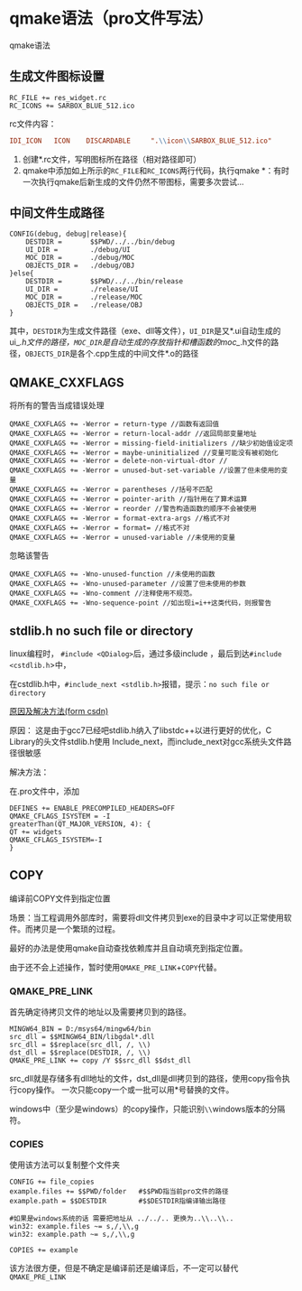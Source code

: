 # qmake语法（pro文件写法）

qmake语法

## 生成文件图标设置

```qmake
RC_FILE += res_widget.rc
RC_ICONS += SARBOX_BLUE_512.ico
```

rc文件内容：

```rc
IDI_ICON   ICON    DISCARDABLE     ".\\icon\\SARBOX_BLUE_512.ico"
```

1. 创建*.rc文件，写明图标所在路径（相对路径即可）
2. qmake中添加如上所示的`RC_FILE`和`RC_ICONS`两行代码，执行qmake
*：有时一次执行qmake后新生成的文件仍然不带图标，需要多次尝试...

## 中间文件生成路径

```qmake
CONFIG(debug, debug|release){
    DESTDIR =       $$PWD/../../bin/debug
    UI_DIR =        ./debug/UI
    MOC_DIR =       ./debug/MOC
    OBJECTS_DIR =   ./debug/OBJ
}else{
    DESTDIR =       $$PWD/../../bin/release
    UI_DIR =        ./release/UI
    MOC_DIR =       ./release/MOC
    OBJECTS_DIR =   ./release/OBJ
}
```

其中，`DESTDIR`为生成文件路径（exe、dll等文件），`UI_DIR`是又*.ui自动生成的ui_*.h文件的路径，`MOC_DIR`是自动生成的存放指针和槽函数的moc_*.h文件的路径，`OBJECTS_DIR`是各个.cpp生成的中间文件*.o的路径

## QMAKE_CXXFLAGS

将所有的警告当成错误处理

```qmake
QMAKE_CXXFLAGS += -Werror = return-type //函数有返回值
QMAKE_CXXFLAGS += -Werror = return-local-addr //返回局部变量地址
QMAKE_CXXFLAGS += -Werror = missing-field-initializers //缺少初始值设定项
QMAKE_CXXFLAGS += -Werror = maybe-uninitialized //变量可能没有被初始化
QMAKE_CXXFLAGS += -Werror = delete-non-virtual-dtor //
QMAKE_CXXFLAGS += -Werror = unused-but-set-variable //设置了但未使用的变量
QMAKE_CXXFLAGS += -Werror = parentheses //括号不匹配
QMAKE_CXXFLAGS += -Werror = pointer-arith //指针用在了算术运算
QMAKE_CXXFLAGS += -Werror = reorder //警告构造函数的顺序不会被使用
QMAKE_CXXFLAGS += -Werror = format-extra-args //格式不对
QMAKE_CXXFLAGS += -Werror = format= //格式不对
QMAKE_CXXFLAGS += -Werror = unused-variable //未使用的变量
```

忽略该警告

```qmake
QMAKE_CXXFLAGS += -Wno-unused-function //未使用的函数
QMAKE_CXXFLAGS += -Wno-unused-parameter //设置了但未使用的参数
QMAKE_CXXFLAGS += -Wno-comment //注释使用不规范。
QMAKE_CXXFLAGS += -Wno-sequence-point //如出现i=i++这类代码，则报警告
```

## stdlib.h no such file or directory

linux编程时，
`#include <QDialog>`后，通过多级include ，最后到达`#include <cstdlib.h`>中，

在cstdlib.h中，`#include_next <stdlib.h>`报错，提示：`no such file or directory`

[原因及解决方法(form csdn)](https://blog.csdn.net/xuleisdjn/article/details/108345311)

原因：
这是由于gcc7已经吧stdlib.h纳入了libstdc++以进行更好的优化，C Library的头文件stdlib.h使用 Include_next，而include_next对gcc系统头文件路径很敏感

解决方法：

在.pro文件中，添加

```qmake
DEFINES += ENABLE_PRECOMPILED_HEADERS=OFF
QMAKE_CFLAGS_ISYSTEM = -I
greaterThan(QT_MAJOR_VERSION, 4): {
QT += widgets
QMAKE_CFLAGS_ISYSTEM=-I
}
```

## COPY

编译前COPY文件到指定位置

场景：当工程调用外部库时，需要将dll文件拷贝到exe的目录中才可以正常使用软件。而拷贝是一个繁琐的过程。

最好的办法是使用qmake自动查找依赖库并且自动填充到指定位置。

由于还不会上述操作，暂时使用`QMAKE_PRE_LINK`+`COPY`代替。

### QMAKE_PRE_LINK

首先确定待拷贝文件的地址以及需要拷贝到的路径。

```qmake
MINGW64_BIN = D:/msys64/mingw64/bin
src_dll = $$MINGW64_BIN/libgdal*.dll
src_dll = $$replace(src_dll, /, \\)
dst_dll = $$replace(DESTDIR, /, \\)
QMAKE_PRE_LINK += copy /Y $$src_dll $$dst_dll
```

src_dll就是存储多有dll地址的文件，dst_dll是dll拷贝到的路径，使用copy指令执行copy操作。 一次只能copy一个或一批可以用*号替换的文件。

windows中（至少是windows）的copy操作，只能识别`\\`windows版本的分隔符。

### COPIES

使用该方法可以复制整个文件夹

```qmake
CONFIG += file_copies
example.files += $$PWD/folder   #$$PWD指当前pro文件的路径
example.path = $$DESTDIR        #$$DESTDIR指编译输出路径

#如果是windows系统的话 需要把地址从 ../../.. 更换为..\\..\\..
win32: example.files ~= s,/,\\,g
win32: example.path ~= s,/,\\,g

COPIES += example
```

该方法很方便，但是不确定是编译前还是编译后，不一定可以替代`QMAKE_PRE_LINK`

